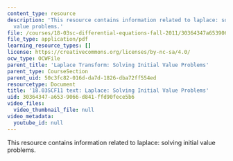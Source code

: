 ```yaml
---
content_type: resource
description: 'This resource contains information related to laplace: solving initial
  value problems.'
file: /courses/18-03sc-differential-equations-fall-2011/30364347a6539066d841ffd90fece5b6_MIT18_03SCF11_s29_3text.pdf
file_type: application/pdf
learning_resource_types: []
license: https://creativecommons.org/licenses/by-nc-sa/4.0/
ocw_type: OCWFile
parent_title: 'Laplace Transform: Solving Initial Value Problems'
parent_type: CourseSection
parent_uid: 50c3fc82-016d-da7d-1826-dba72ff554ed
resourcetype: Document
title: '18.03SCF11 text: Laplace: Solving Initial Value Problems'
uid: 30364347-a653-9066-d841-ffd90fece5b6
video_files:
  video_thumbnail_file: null
video_metadata:
  youtube_id: null
---
```

This resource contains information related to laplace: solving initial value problems.